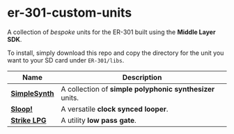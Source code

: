 # er-301-custom-units

A collection of _bespoke_ units for the ER-301 built using the **Middle Layer SDK**.

To install, simply download this repo and copy the directory for the unit you want to your SD card under `ER-301/libs`.

Name | Description
-----|------------
**[SimpleSynth](SimpleSynth/README.md)** | A collection of **simple polyphonic synthesizer** units.
**[Sloop!](Sloop/README.md)** | A versatile **clock synced looper**.
**[Strike LPG](Strike/README.md)** | A utility **low pass gate**.
